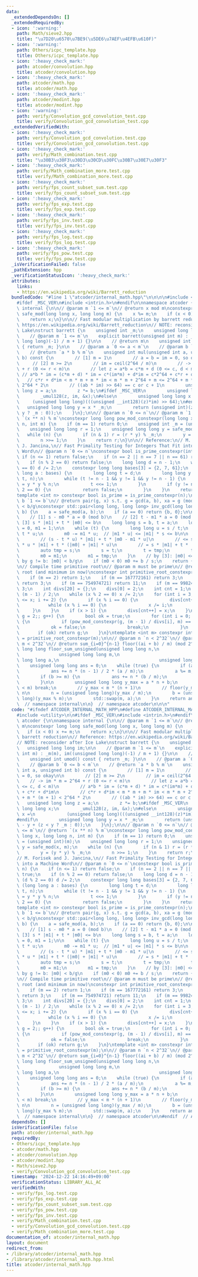 ```yaml
---
data:
  _extendedDependsOn: []
  _extendedRequiredBy:
  - icon: ':warning:'
    path: Math/sieve2.hpp
    title: "\u7D20\u6570\u7BE9(\u5DE6\u7AEF\u4EFB\u610F)"
  - icon: ':warning:'
    path: Others/icpc_template.hpp
    title: Others/icpc_template.hpp
  - icon: ':heavy_check_mark:'
    path: atcoder/convolution.hpp
    title: atcoder/convolution.hpp
  - icon: ':heavy_check_mark:'
    path: atcoder/math.hpp
    title: atcoder/math.hpp
  - icon: ':heavy_check_mark:'
    path: atcoder/modint.hpp
    title: atcoder/modint.hpp
  - icon: ':warning:'
    path: verify/Convolution_gcd_convolution_test.cpp
    title: verify/Convolution_gcd_convolution_test.cpp
  _extendedVerifiedWith:
  - icon: ':heavy_check_mark:'
    path: verify/Convolution_gcd_convolution.test.cpp
    title: verify/Convolution_gcd_convolution.test.cpp
  - icon: ':heavy_check_mark:'
    path: verify/Math_combination.test.cpp
    title: "\u30B3\u30F3\u30D3\u30CD\u30FC\u30B7\u30E7\u30F3"
  - icon: ':heavy_check_mark:'
    path: verify/Math_combination_more.test.cpp
    title: verify/Math_combination_more.test.cpp
  - icon: ':heavy_check_mark:'
    path: verify/fps_count_subset_sum.test.cpp
    title: verify/fps_count_subset_sum.test.cpp
  - icon: ':heavy_check_mark:'
    path: verify/fps_exp.test.cpp
    title: verify/fps_exp.test.cpp
  - icon: ':heavy_check_mark:'
    path: verify/fps_inv.test.cpp
    title: verify/fps_inv.test.cpp
  - icon: ':heavy_check_mark:'
    path: verify/fps_log.test.cpp
    title: verify/fps_log.test.cpp
  - icon: ':heavy_check_mark:'
    path: verify/fps_pow.test.cpp
    title: verify/fps_pow.test.cpp
  _isVerificationFailed: false
  _pathExtension: hpp
  _verificationStatusIcon: ':heavy_check_mark:'
  attributes:
    links:
    - https://en.wikipedia.org/wiki/Barrett_reduction
  bundledCode: "#line 1 \"atcoder/internal_math.hpp\"\n\n\n\n#include <utility>\n\n\
    #ifdef _MSC_VER\n#include <intrin.h>\n#endif\n\nnamespace atcoder {\n\nnamespace\
    \ internal {\n\n// @param m `1 <= m`\n// @return x mod m\nconstexpr long long\
    \ safe_mod(long long x, long long m) {\n    x %= m;\n    if (x < 0) x += m;\n\
    \    return x;\n}\n\n// Fast modular multiplication by barrett reduction\n// Reference:\
    \ https://en.wikipedia.org/wiki/Barrett_reduction\n// NOTE: reconsider after Ice\
    \ Lake\nstruct barrett {\n    unsigned int _m;\n    unsigned long long im;\n\n\
    \    // @param m `1 <= m`\n    explicit barrett(unsigned int m) : _m(m), im((unsigned\
    \ long long)(-1) / m + 1) {}\n\n    // @return m\n    unsigned int umod() const\
    \ { return _m; }\n\n    // @param a `0 <= a < m`\n    // @param b `0 <= b < m`\n\
    \    // @return `a * b % m`\n    unsigned int mul(unsigned int a, unsigned int\
    \ b) const {\n        // [1] m = 1\n        // a = b = im = 0, so okay\n\n   \
    \     // [2] m >= 2\n        // im = ceil(2^64 / m)\n        // -> im * m = 2^64\
    \ + r (0 <= r < m)\n        // let z = a*b = c*m + d (0 <= c, d < m)\n       \
    \ // a*b * im = (c*m + d) * im = c*(im*m) + d*im = c*2^64 + c*r + d*im\n     \
    \   // c*r + d*im < m * m + m * im < m * m + 2^64 + m <= 2^64 + m * (m + 1) <\
    \ 2^64 * 2\n        // ((ab * im) >> 64) == c or c + 1\n        unsigned long\
    \ long z = a;\n        z *= b;\n#ifdef _MSC_VER\n        unsigned long long x;\n\
    \        _umul128(z, im, &x);\n#else\n        unsigned long long x =\n       \
    \     (unsigned long long)(((unsigned __int128)(z)*im) >> 64);\n#endif\n     \
    \   unsigned long long y = x * _m;\n        return (unsigned int)(z - y + (z <\
    \ y ? _m : 0));\n    }\n};\n\n// @param n `0 <= n`\n// @param m `1 <= m`\n// @return\
    \ `(x ** n) % m`\nconstexpr long long pow_mod_constexpr(long long x, long long\
    \ n, int m) {\n    if (m == 1) return 0;\n    unsigned int _m = (unsigned int)(m);\n\
    \    unsigned long long r = 1;\n    unsigned long long y = safe_mod(x, m);\n \
    \   while (n) {\n        if (n & 1) r = (r * y) % _m;\n        y = (y * y) % _m;\n\
    \        n >>= 1;\n    }\n    return r;\n}\n\n// Reference:\n// M. Forisek and\
    \ J. Jancina,\n// Fast Primality Testing for Integers That Fit into a Machine\
    \ Word\n// @param n `0 <= n`\nconstexpr bool is_prime_constexpr(int n) {\n   \
    \ if (n <= 1) return false;\n    if (n == 2 || n == 7 || n == 61) return true;\n\
    \    if (n % 2 == 0) return false;\n    long long d = n - 1;\n    while (d % 2\
    \ == 0) d /= 2;\n    constexpr long long bases[3] = {2, 7, 61};\n    for (long\
    \ long a : bases) {\n        long long t = d;\n        long long y = pow_mod_constexpr(a,\
    \ t, n);\n        while (t != n - 1 && y != 1 && y != n - 1) {\n            y\
    \ = y * y % n;\n            t <<= 1;\n        }\n        if (y != n - 1 && t %\
    \ 2 == 0) {\n            return false;\n        }\n    }\n    return true;\n}\n\
    template <int n> constexpr bool is_prime = is_prime_constexpr(n);\n\n// @param\
    \ b `1 <= b`\n// @return pair(g, x) s.t. g = gcd(a, b), xa = g (mod b), 0 <= x\
    \ < b/g\nconstexpr std::pair<long long, long long> inv_gcd(long long a, long long\
    \ b) {\n    a = safe_mod(a, b);\n    if (a == 0) return {b, 0};\n\n    // Contracts:\n\
    \    // [1] s - m0 * a = 0 (mod b)\n    // [2] t - m1 * a = 0 (mod b)\n    //\
    \ [3] s * |m1| + t * |m0| <= b\n    long long s = b, t = a;\n    long long m0\
    \ = 0, m1 = 1;\n\n    while (t) {\n        long long u = s / t;\n        s -=\
    \ t * u;\n        m0 -= m1 * u;  // |m1 * u| <= |m1| * s <= b\n\n        // [3]:\n\
    \        // (s - t * u) * |m1| + t * |m0 - m1 * u|\n        // <= s * |m1| - t\
    \ * u * |m1| + t * (|m0| + |m1| * u)\n        // = s * |m1| + t * |m0| <= b\n\n\
    \        auto tmp = s;\n        s = t;\n        t = tmp;\n        tmp = m0;\n\
    \        m0 = m1;\n        m1 = tmp;\n    }\n    // by [3]: |m0| <= b/g\n    //\
    \ by g != b: |m0| < b/g\n    if (m0 < 0) m0 += b / s;\n    return {s, m0};\n}\n\
    \n// Compile time primitive root\n// @param m must be prime\n// @return primitive\
    \ root (and minimum in now)\nconstexpr int primitive_root_constexpr(int m) {\n\
    \    if (m == 2) return 1;\n    if (m == 167772161) return 3;\n    if (m == 469762049)\
    \ return 3;\n    if (m == 754974721) return 11;\n    if (m == 998244353) return\
    \ 3;\n    int divs[20] = {};\n    divs[0] = 2;\n    int cnt = 1;\n    int x =\
    \ (m - 1) / 2;\n    while (x % 2 == 0) x /= 2;\n    for (int i = 3; (long long)(i)*i\
    \ <= x; i += 2) {\n        if (x % i == 0) {\n            divs[cnt++] = i;\n \
    \           while (x % i == 0) {\n                x /= i;\n            }\n   \
    \     }\n    }\n    if (x > 1) {\n        divs[cnt++] = x;\n    }\n    for (int\
    \ g = 2;; g++) {\n        bool ok = true;\n        for (int i = 0; i < cnt; i++)\
    \ {\n            if (pow_mod_constexpr(g, (m - 1) / divs[i], m) == 1) {\n    \
    \            ok = false;\n                break;\n            }\n        }\n \
    \       if (ok) return g;\n    }\n}\ntemplate <int m> constexpr int primitive_root\
    \ = primitive_root_constexpr(m);\n\n// @param n `n < 2^32`\n// @param m `1 <=\
    \ m < 2^32`\n// @return sum_{i=0}^{n-1} floor((ai + b) / m) (mod 2^64)\nunsigned\
    \ long long floor_sum_unsigned(unsigned long long n,\n                       \
    \               unsigned long long m,\n                                      unsigned\
    \ long long a,\n                                      unsigned long long b) {\n\
    \    unsigned long long ans = 0;\n    while (true) {\n        if (a >= m) {\n\
    \            ans += n * (n - 1) / 2 * (a / m);\n            a %= m;\n        }\n\
    \        if (b >= m) {\n            ans += n * (b / m);\n            b %= m;\n\
    \        }\n\n        unsigned long long y_max = a * n + b;\n        if (y_max\
    \ < m) break;\n        // y_max < m * (n + 1)\n        // floor(y_max / m) <=\
    \ n\n        n = (unsigned long long)(y_max / m);\n        b = (unsigned long\
    \ long)(y_max % m);\n        std::swap(m, a);\n    }\n    return ans;\n}\n\n}\
    \  // namespace internal\n\n}  // namespace atcoder\n\n\n"
  code: "#ifndef ATCODER_INTERNAL_MATH_HPP\n#define ATCODER_INTERNAL_MATH_HPP 1\n\n\
    #include <utility>\n\n#ifdef _MSC_VER\n#include <intrin.h>\n#endif\n\nnamespace\
    \ atcoder {\n\nnamespace internal {\n\n// @param m `1 <= m`\n// @return x mod\
    \ m\nconstexpr long long safe_mod(long long x, long long m) {\n    x %= m;\n \
    \   if (x < 0) x += m;\n    return x;\n}\n\n// Fast modular multiplication by\
    \ barrett reduction\n// Reference: https://en.wikipedia.org/wiki/Barrett_reduction\n\
    // NOTE: reconsider after Ice Lake\nstruct barrett {\n    unsigned int _m;\n \
    \   unsigned long long im;\n\n    // @param m `1 <= m`\n    explicit barrett(unsigned\
    \ int m) : _m(m), im((unsigned long long)(-1) / m + 1) {}\n\n    // @return m\n\
    \    unsigned int umod() const { return _m; }\n\n    // @param a `0 <= a < m`\n\
    \    // @param b `0 <= b < m`\n    // @return `a * b % m`\n    unsigned int mul(unsigned\
    \ int a, unsigned int b) const {\n        // [1] m = 1\n        // a = b = im\
    \ = 0, so okay\n\n        // [2] m >= 2\n        // im = ceil(2^64 / m)\n    \
    \    // -> im * m = 2^64 + r (0 <= r < m)\n        // let z = a*b = c*m + d (0\
    \ <= c, d < m)\n        // a*b * im = (c*m + d) * im = c*(im*m) + d*im = c*2^64\
    \ + c*r + d*im\n        // c*r + d*im < m * m + m * im < m * m + 2^64 + m <= 2^64\
    \ + m * (m + 1) < 2^64 * 2\n        // ((ab * im) >> 64) == c or c + 1\n     \
    \   unsigned long long z = a;\n        z *= b;\n#ifdef _MSC_VER\n        unsigned\
    \ long long x;\n        _umul128(z, im, &x);\n#else\n        unsigned long long\
    \ x =\n            (unsigned long long)(((unsigned __int128)(z)*im) >> 64);\n\
    #endif\n        unsigned long long y = x * _m;\n        return (unsigned int)(z\
    \ - y + (z < y ? _m : 0));\n    }\n};\n\n// @param n `0 <= n`\n// @param m `1\
    \ <= m`\n// @return `(x ** n) % m`\nconstexpr long long pow_mod_constexpr(long\
    \ long x, long long n, int m) {\n    if (m == 1) return 0;\n    unsigned int _m\
    \ = (unsigned int)(m);\n    unsigned long long r = 1;\n    unsigned long long\
    \ y = safe_mod(x, m);\n    while (n) {\n        if (n & 1) r = (r * y) % _m;\n\
    \        y = (y * y) % _m;\n        n >>= 1;\n    }\n    return r;\n}\n\n// Reference:\n\
    // M. Forisek and J. Jancina,\n// Fast Primality Testing for Integers That Fit\
    \ into a Machine Word\n// @param n `0 <= n`\nconstexpr bool is_prime_constexpr(int\
    \ n) {\n    if (n <= 1) return false;\n    if (n == 2 || n == 7 || n == 61) return\
    \ true;\n    if (n % 2 == 0) return false;\n    long long d = n - 1;\n    while\
    \ (d % 2 == 0) d /= 2;\n    constexpr long long bases[3] = {2, 7, 61};\n    for\
    \ (long long a : bases) {\n        long long t = d;\n        long long y = pow_mod_constexpr(a,\
    \ t, n);\n        while (t != n - 1 && y != 1 && y != n - 1) {\n            y\
    \ = y * y % n;\n            t <<= 1;\n        }\n        if (y != n - 1 && t %\
    \ 2 == 0) {\n            return false;\n        }\n    }\n    return true;\n}\n\
    template <int n> constexpr bool is_prime = is_prime_constexpr(n);\n\n// @param\
    \ b `1 <= b`\n// @return pair(g, x) s.t. g = gcd(a, b), xa = g (mod b), 0 <= x\
    \ < b/g\nconstexpr std::pair<long long, long long> inv_gcd(long long a, long long\
    \ b) {\n    a = safe_mod(a, b);\n    if (a == 0) return {b, 0};\n\n    // Contracts:\n\
    \    // [1] s - m0 * a = 0 (mod b)\n    // [2] t - m1 * a = 0 (mod b)\n    //\
    \ [3] s * |m1| + t * |m0| <= b\n    long long s = b, t = a;\n    long long m0\
    \ = 0, m1 = 1;\n\n    while (t) {\n        long long u = s / t;\n        s -=\
    \ t * u;\n        m0 -= m1 * u;  // |m1 * u| <= |m1| * s <= b\n\n        // [3]:\n\
    \        // (s - t * u) * |m1| + t * |m0 - m1 * u|\n        // <= s * |m1| - t\
    \ * u * |m1| + t * (|m0| + |m1| * u)\n        // = s * |m1| + t * |m0| <= b\n\n\
    \        auto tmp = s;\n        s = t;\n        t = tmp;\n        tmp = m0;\n\
    \        m0 = m1;\n        m1 = tmp;\n    }\n    // by [3]: |m0| <= b/g\n    //\
    \ by g != b: |m0| < b/g\n    if (m0 < 0) m0 += b / s;\n    return {s, m0};\n}\n\
    \n// Compile time primitive root\n// @param m must be prime\n// @return primitive\
    \ root (and minimum in now)\nconstexpr int primitive_root_constexpr(int m) {\n\
    \    if (m == 2) return 1;\n    if (m == 167772161) return 3;\n    if (m == 469762049)\
    \ return 3;\n    if (m == 754974721) return 11;\n    if (m == 998244353) return\
    \ 3;\n    int divs[20] = {};\n    divs[0] = 2;\n    int cnt = 1;\n    int x =\
    \ (m - 1) / 2;\n    while (x % 2 == 0) x /= 2;\n    for (int i = 3; (long long)(i)*i\
    \ <= x; i += 2) {\n        if (x % i == 0) {\n            divs[cnt++] = i;\n \
    \           while (x % i == 0) {\n                x /= i;\n            }\n   \
    \     }\n    }\n    if (x > 1) {\n        divs[cnt++] = x;\n    }\n    for (int\
    \ g = 2;; g++) {\n        bool ok = true;\n        for (int i = 0; i < cnt; i++)\
    \ {\n            if (pow_mod_constexpr(g, (m - 1) / divs[i], m) == 1) {\n    \
    \            ok = false;\n                break;\n            }\n        }\n \
    \       if (ok) return g;\n    }\n}\ntemplate <int m> constexpr int primitive_root\
    \ = primitive_root_constexpr(m);\n\n// @param n `n < 2^32`\n// @param m `1 <=\
    \ m < 2^32`\n// @return sum_{i=0}^{n-1} floor((ai + b) / m) (mod 2^64)\nunsigned\
    \ long long floor_sum_unsigned(unsigned long long n,\n                       \
    \               unsigned long long m,\n                                      unsigned\
    \ long long a,\n                                      unsigned long long b) {\n\
    \    unsigned long long ans = 0;\n    while (true) {\n        if (a >= m) {\n\
    \            ans += n * (n - 1) / 2 * (a / m);\n            a %= m;\n        }\n\
    \        if (b >= m) {\n            ans += n * (b / m);\n            b %= m;\n\
    \        }\n\n        unsigned long long y_max = a * n + b;\n        if (y_max\
    \ < m) break;\n        // y_max < m * (n + 1)\n        // floor(y_max / m) <=\
    \ n\n        n = (unsigned long long)(y_max / m);\n        b = (unsigned long\
    \ long)(y_max % m);\n        std::swap(m, a);\n    }\n    return ans;\n}\n\n}\
    \  // namespace internal\n\n}  // namespace atcoder\n\n#endif  // ATCODER_INTERNAL_MATH_HPP\n"
  dependsOn: []
  isVerificationFile: false
  path: atcoder/internal_math.hpp
  requiredBy:
  - Others/icpc_template.hpp
  - atcoder/math.hpp
  - atcoder/convolution.hpp
  - atcoder/modint.hpp
  - Math/sieve2.hpp
  - verify/Convolution_gcd_convolution_test.cpp
  timestamp: '2024-12-22 14:16:49+09:00'
  verificationStatus: LIBRARY_ALL_AC
  verifiedWith:
  - verify/fps_log.test.cpp
  - verify/fps_exp.test.cpp
  - verify/fps_count_subset_sum.test.cpp
  - verify/fps_pow.test.cpp
  - verify/fps_inv.test.cpp
  - verify/Math_combination.test.cpp
  - verify/Convolution_gcd_convolution.test.cpp
  - verify/Math_combination_more.test.cpp
documentation_of: atcoder/internal_math.hpp
layout: document
redirect_from:
- /library/atcoder/internal_math.hpp
- /library/atcoder/internal_math.hpp.html
title: atcoder/internal_math.hpp
---
```


